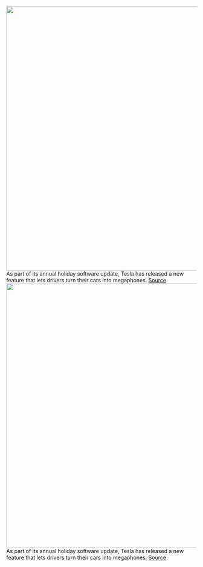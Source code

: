 <img src='https://cdn.vox-cdn.com/thumbor/Emo9vSswvr0jZEs3TwchHLYuES0=/0x0:5000x3327/1200x800/filters:focal(2100x1264:2900x2064)/cdn.vox-cdn.com/uploads/chorus_image/image/70313478/1237080438.0.jpg' width='700px' /><br/>
As part of its annual holiday software update, Tesla has released a new feature that lets drivers turn their cars into megaphones.
<a href='https://www.theverge.com/2021/12/24/22852794/tesla-holiday-software-update-megaphone-feature-speakers'> Source <a/><img src='https://cdn.vox-cdn.com/thumbor/Emo9vSswvr0jZEs3TwchHLYuES0=/0x0:5000x3327/1200x800/filters:focal(2100x1264:2900x2064)/cdn.vox-cdn.com/uploads/chorus_image/image/70313478/1237080438.0.jpg' width='700px' /><br/>
As part of its annual holiday software update, Tesla has released a new feature that lets drivers turn their cars into megaphones.
<a href='https://www.theverge.com/2021/12/24/22852794/tesla-holiday-software-update-megaphone-feature-speakers'> Source <a/>